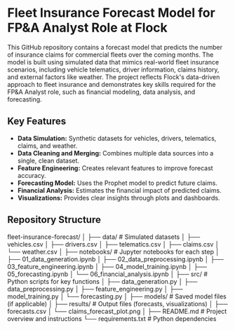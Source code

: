 # Fleet Insurance Forecast Model for FP&A Analyst Role at Flock

This GitHub repository contains a forecast model that predicts the number of insurance claims for commercial fleets over the coming months. The model is built using simulated data that mimics real-world fleet insurance scenarios, including vehicle telematics, driver information, claims history, and external factors like weather. The project reflects Flock's data-driven approach to fleet insurance and demonstrates key skills required for the FP&A Analyst role, such as financial modeling, data analysis, and forecasting.

## Key Features
- **Data Simulation:** Synthetic datasets for vehicles, drivers, telematics, claims, and weather.
- **Data Cleaning and Merging:** Combines multiple data sources into a single, clean dataset.
- **Feature Engineering:** Creates relevant features to improve forecast accuracy.
- **Forecasting Model:** Uses the Prophet model to predict future claims.
- **Financial Analysis:** Estimates the financial impact of predicted claims.
- **Visualizations:** Provides clear insights through plots and dashboards.

## Repository Structure

fleet-insurance-forecast/
│
├── data/                           # Simulated datasets
│   ├── vehicles.csv
│   ├── drivers.csv
│   ├── telematics.csv
│   ├── claims.csv
│   └── weather.csv
│
├── notebooks/                      # Jupyter notebooks for each step
│   ├── 01_data_generation.ipynb
│   ├── 02_data_preprocessing.ipynb
│   ├── 03_feature_engineering.ipynb
│   ├── 04_model_training.ipynb
│   ├── 05_forecasting.ipynb
│   └── 06_financial_analysis.ipynb
│
├── src/                            # Python scripts for key functions
│   ├── data_generation.py
│   ├── data_preprocessing.py
│   ├── feature_engineering.py
│   ├── model_training.py
│   └── forecasting.py
│
├── models/                         # Saved model files (if applicable)
│
├── results/                        # Output files (forecasts, visualizations)
│   ├── forecasts.csv
│   └── claims_forecast_plot.png
│
├── README.md                       # Project overview and instructions
└── requirements.txt                # Python dependencies



   

